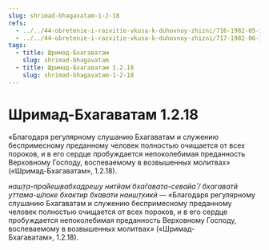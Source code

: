 ```yaml
---
slug: shrimad-bhagavatam-1-2-18
refs:
  - ../../44-obretenie-i-razvitie-vkusa-k-duhovnoy-zhizni/716-1982-05-10-b5-c1-etapy-razvitiya-predannosti-kachestva-vajshnava-dostigshego-urovnya-bhava-bhakti.md
  - ../../44-obretenie-i-razvitie-vkusa-k-duhovnoy-zhizni/717-1982-06-19-a3-b1-postepennoe-ochishhenie-serdtsa-ot-skverny-i-razvitie-predannosti.md
tags:
  - title: Шримад-Бхагаватам
    slug: shrimad-bhagavatam
  - title: Шримад-Бхагаватам 1.2.18
    slug: shrimad-bhagavatam-1-2-18
---
```


# Шримад-Бхагаватам 1.2.18

«Благодаря регулярному слушанию Бхагаватам и служению беспримесному преданному человек полностью очищается от всех пороков, и в его сердце пробуждается непоколебимая преданность Верховному Господу, воспеваемому в возвышенных молитвах» («Шримад-Бхагаватам», 1.2.18).

*наш̣т̣а-пра̄йеш̣вабхадреш̣у нитйам̇ бха̄гавата-севайа̄ / бхагаватй уттама-ш́локе бхактир бхавати наиш̣т̣хикӣ* — «Благодаря регулярному слушанию Бхагаватам и служению беспримесному преданному человек полностью очищается от всех пороков, и в его сердце пробуждается непоколебимая преданность Верховному Господу, воспеваемому в возвышенных молитвах» («Шримад-Бхагаватам», 1.2.18).

